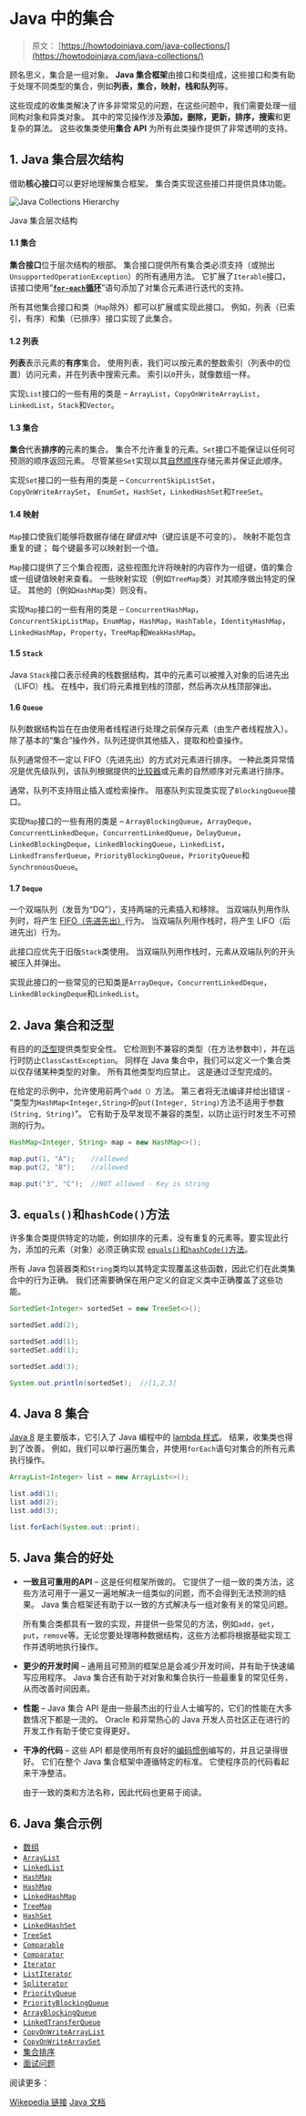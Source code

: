 # Java 中的集合

> 原文： [https://howtodoinjava.com/java-collections/](https://howtodoinjava.com/java-collections/)

顾名思义，集合是一组对象。 **Java 集合框架**由接口和类组成，这些接口和类有助于处理不同类型的集合，例如**列表，集合，映射，栈和队列**等。

这些现成的收集类解决了许多非常常见的问题，在这些问题中，我们需要处理一组同构对象和异类对象。 其中的常见操作涉及**添加，删除，更新，排序，搜索**和更复杂的算法。 这些收集类使用**集合 API** 为所有此类操作提供了非常透明的支持。

## 1\. Java 集合层次结构

借助**核心接口**可以更好地理解集合框架。 集合类实现这些接口并提供具体功能。

![Java Collections Hierarchy](img/347b74a5f16525a754f66a2e6a215ef8.png)

Java 集合层次结构

#### 1.1 集合

**集合接口**位于层次结构的根部。 集合接口提供所有集合类必须支持（或抛出`UnsupportedOperationException`）的所有通用方法。 它扩展了`Iterable`接口，该接口使用“[**`for-each`循环**](https://howtodoinjava.com/java/basics/enhanced-for-each-loop-in-java/)”语句添加了对集合元素进行迭代的支持。

所有其他集合接口和类（`Map`除外）都可以扩展或实现此接口。 例如，列表（已索引，有序）和集（已排序）接口实现了此集合。

#### 1.2 列表

**列表**表示元素的**有序**集合。 使用列表，我们可以按元素的整数索引（列表中的位置）访问元素，并在列表中搜索元素。 索引以`0`开头，就像数组一样。

实现`List`接口的一些有用的类是 – `ArrayList`，`CopyOnWriteArrayList`， `LinkedList`，`Stack`和`Vector`。

#### 1.3 集合

**集合**代表**排序的**元素的集合。 集合不允许重复的元素。`Set`接口不能保证以任何可预测的顺序返回元素。 尽管某些`Set`实现以其[自然顺序](https://howtodoinjava.com/java/collections/java-comparable-interface/)存储元素并保证此顺序。

实现`Set`接口的一些有用的类是 – `ConcurrentSkipListSet`， `CopyOnWriteArraySet`， `EnumSet`，`HashSet`，`LinkedHashSet`和`TreeSet`。

#### 1.4 映射

`Map`接口使我们能够将数据存储在*键值对*中（键应该是不可变的）。 映射不能包含重复的键； 每个键最多可以映射到一个值。

`Map`接口提供了三个集合视图，这些视图允许将映射的内容作为一组键，值的集合或一组键值映射来查看。 一些映射实现（例如`TreeMap`类）对其顺序做出特定的保证。 其他的（例如`HashMap`类）则没有。

实现`Map`接口的一些有用的类是 – `ConcurrentHashMap`，`ConcurrentSkipListMap`，`EnumMap`，`HashMap`，`HashTable`，`IdentityHashMap`，`LinkedHashMap`，`Property`，`TreeMap`和`WeakHashMap`。

#### 1.5 `Stack`

Java `Stack`接口表示经典的栈数据结构，其中的元素可以被推入对象的后进先出（LIFO）栈。 在栈中，我们将元素推到栈的顶部，然后再次从栈顶部弹出。

#### 1.6 `Queue`

队列数据结构旨在在由使用者线程进行处理之前保存元素（由生产者线程放入）。 除了基本的“集合”操作外，队列还提供其他插入，提取和检查操作。

队列通常但不一定以 FIFO（先进先出）的方式对元素进行排序。 一种此类异常情况是优先级队列，该队列根据提供的[比较器](https://howtodoinjava.com/java/collections/java-comparator/)或元素的自然顺序对元素进行排序。

通常，队列不支持阻止插入或检索操作。 阻塞队列实现类实现了`BlockingQueue`接口。

实现`Map`接口的一些有用的类是 – `ArrayBlockingQueue`，`ArrayDeque`，`ConcurrentLinkedDeque`，`ConcurrentLinkedQueue`，`DelayQueue`，`LinkedBlockingDeque`，`LinkedBlockingQueue`，`LinkedList`，`LinkedTransferQueue`，`PriorityBlockingQueue`，`PriorityQueue`和`SynchronousQueue`。

#### 1.7 `Deque`

一个双端队列（发音为“DQ”），支持两端的元素插入和移除。 当双端队列用作队列时，将产生 [FIFO（先进先出）](https://en.wikipedia.org/wiki/FIFO_(computing_and_electronics))行为。 当双端队列用作栈时，将产生 LIFO（后进先出）行为。

此接口应优先于旧版`Stack`类使用。 当双端队列用作栈时，元素从双端队列的开头被压入并弹出。

实现此接口的一些常见的已知类是`ArrayDeque`，`ConcurrentLinkedDeque`，`LinkedBlockingDeque`和`LinkedList`。

## 2\. Java 集合和泛型

有目的的[泛型](https://howtodoinjava.com/java/generics/complete-java-generics-tutorial/)提供类型安全性。 它检测到不兼容的类型（在方法参数中），并在运行时防止`ClassCastException`。 同样在 Java 集合中，我们可以定义一个集合类以仅存储某种类型的对象。 所有其他类型均应禁止。 这是通过泛型完成的。

在给定的示例中，允许使用前两个`add（）`方法。 第三者将无法编译并给出错误 - “类型为`HashMap<Integer,String>`的`put(Integer, String)`方法不适用于参数`(String, String)`”。 它有助于及早发现不兼容的类型，以防止运行时发生不可预测的行为。

```java
HashMap<Integer, String> map = new HashMap<>();

map.put(1, "A");	//allowed
map.put(2, "B");	//allowed

map.put("3", "C");	//NOT allowed - Key is string

```

## 3\. `equals()`和`hashCode()`方法

许多集合类提供特定的功能，例如排序的元素，没有重复的元素等。要实现此行为，添加的元素（对象）必须正确实现 [`equals()`和`hashCode()`方法](https://howtodoinjava.com/java/basics/java-hashcode-equals-methods/)。

所有 Java 包装器类和`String`类均以其特定实现覆盖这些函数，因此它们在此类集合中的行为正确。 我们还需要确保在用户定义的自定义类中正确覆盖了这些功能。

```java
SortedSet<Integer> sortedSet = new TreeSet<>();

sortedSet.add(2);

sortedSet.add(1);
sortedSet.add(1);

sortedSet.add(3);

System.out.println(sortedSet); 	//[1,2,3]

```

## 4\. Java 8 集合

[Java 8](https://howtodoinjava.com/java-8-tutorial/) 是主要版本，它引入了 Java 编程中的 [lambda 样式](https://howtodoinjava.com/java8/complete-lambda-expressions-tutorial-in-java/)。 结果，收集类也得到了改善。 例如，我们可以单行遍历集合，并使用`forEach`语句对集合的所有元素执行操作。

```java
ArrayList<Integer> list = new ArrayList<>();

list.add(1);
list.add(2);
list.add(3);

list.forEach(System.out::print);

```

## 5\. Java 集合的好处

*   **一致且可重用的API** – 这是任何框架所做的。 它提供了一组一致的类方法，这些方法可用于一遍又一遍地解决一组类似的问题，而不会得到无法预测的结果。 Java 集合框架还有助于以一致的方式解决与一组对象有关的常见问题。

    所有集合类都具有一致的实现，并提供一些常见的方法，例如`add`，`get`，`put`，`remove`等。无论您要处理哪种数据结构，这些方法都将根据基础实现工作并透明地执行操作。

*   **更少的开发时间** – 通用且可预测的框架总是会减少开发时间，并有助于快速编写应用程序。 Java 集合还有助于对对象和集合执行一些最重复的常见任务，从而改善时间因素。
*   **性能** – Java 集合 API 是由一些最杰出的行业人士编写的，它们的性能在大多数情况下都是一流的。 Oracle 和非常热心的 Java 开发人员社区正在进行的开发工作有助于使它变得更好。
*   **干净的代码** – 这些 API 都是使用所有良好的[编码惯例](https://howtodoinjava.com/java-best-practices/)编写的，并且记录得很好。 它们在整个 Java 集合框架中遵循特定的标准。 它使程序员的代码看起来干净整洁。

    由于一致的类和方法名称，因此代码也更易于阅读。

## 6\. Java 集合示例

*   [数组](https://howtodoinjava.com/java-array/)
*   [`ArrayList`](https://howtodoinjava.com/java-arraylist/)
*   [`LinkedList`](https://howtodoinjava.com/java/collections/java-linkedlist-class/)
*   [`HashMap`](https://howtodoinjava.com/java-hashmap/)
*   [`HashMap`](https://howtodoinjava.com/java/collections/hashtable-class/)
*   [`LinkedHashMap`](https://howtodoinjava.com/java/collections/linkedhashmap/)
*   [`TreeMap`](https://howtodoinjava.com/java/collections/treemap-class/)
*   [`HashSet`](https://howtodoinjava.com/java/collections/java-hashset/)
*   [`LinkedHashSet`](https://howtodoinjava.com/java/collections/java-linkedhashset/)
*   [`TreeSet`](https://howtodoinjava.com/java/collections/java-treeset-class/)
*   [`Comparable`](https://howtodoinjava.com/java/collections/java-comparable-interface/)
*   [`Comparator`](https://howtodoinjava.com/java/collections/java-comparator/)
*   [`Iterator`](https://howtodoinjava.com/java/collections/java-iterator/)
*   [`ListIterator`](https://howtodoinjava.com/java/collections/java-listiterator/)
*   [`Spliterator`](https://howtodoinjava.com/java/collections/java-spliterator/)
*   [`PriorityQueue`](https://howtodoinjava.com/java/collections/java-priorityqueue/)
*   [`PriorityBlockingQueue`](https://howtodoinjava.com/java/collections/java-priorityblockingqueue/)
*   [`ArrayBlockingQueue`](https://howtodoinjava.com/java/collections/java-arrayblockingqueue/)
*   [`LinkedTransferQueue`](https://howtodoinjava.com/java/collections/transferqueue-linkedtransferqueue/)
*   [`CopyOnWriteArrayList`](https://howtodoinjava.com/java/collections/java-copyonwritearraylist/)
*   [`CopyOnWriteArraySet`](https://howtodoinjava.com/java/collections/java-copyonwritearrayset/)
*   [集合排序](https://howtodoinjava.com/java-sorting-guide/)
*   [面试问题](https://howtodoinjava.com/interview-questions/useful-java-collection-interview-questions/)

阅读更多：

[Wikepedia 链接](https://en.wikipedia.org/wiki/Java_collections_framework)
[Java 文档](https://docs.oracle.com/javase/tutorial/collections/index.html)